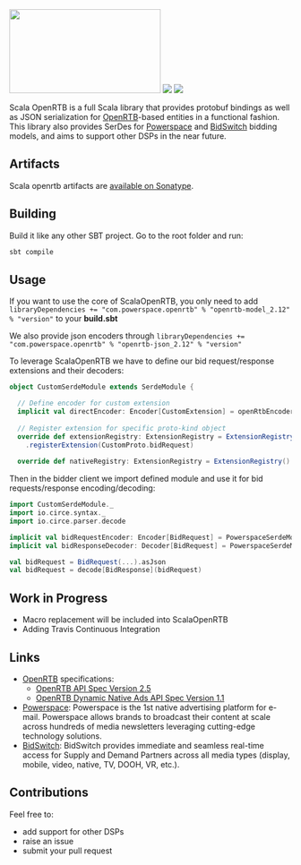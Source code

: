 <img src="https://storage.googleapis.com/github-imgs/scala-open-rtb.png" width="270" height="150"/>

<img src="https://travis-ci.com/Powerspace/scala-openrtb.svg?branch=master" />

<img src="https://img.shields.io/nexus/r/https/oss.sonatype.org/com.powerspace.openrtb/openrtb-json_2.12.svg" />

Scala OpenRTB is a full Scala library that provides protobuf bindings as well as JSON serialization for [OpenRTB](https://www.iab.com/guidelines/real-time-bidding-rtb-project/)-based entities in a functional fashion. 
This library also provides SerDes for [Powerspace](https://www.powerspace.com/en) and [BidSwitch](http://www.bidswitch.com/) bidding models, and aims to support other DSPs in the near future.

## Artifacts
Scala openrtb artifacts are [available on Sonatype](https://search.maven.org/search?q=g:com.powerspace.openrtb).

## Building
Build it like any other SBT project. Go to the root folder and run: 

```bash
sbt compile
```

## Usage
If you want to use the core of ScalaOpenRTB, you only need to add `libraryDependencies += "com.powerspace.openrtb" % "openrtb-model_2.12" % "version"` to your
**build.sbt**

We also provide json encoders through `libraryDependencies += "com.powerspace.openrtb" % "openrtb-json_2.12" % "version"`

To leverage ScalaOpenRTB we have to define our bid request/response extensions and their decoders:

```scala
object CustomSerdeModule extends SerdeModule {

  // Define encoder for custom extension
  implicit val directEncoder: Encoder[CustomExtension] = openRtbEncoder[CustomExtension]
 
  // Register extension for specific proto-kind object
  override def extensionRegistry: ExtensionRegistry = ExtensionRegistry()
    .registerExtension(CustomProto.bidRequest)
  
  override def nativeRegistry: ExtensionRegistry = ExtensionRegistry()

```

Then in the bidder client we import defined module and use it for bid requests/response encoding/decoding:

```scala
import CustomSerdeModule._
import io.circe.syntax._
import io.circe.parser.decode

implicit val bidRequestEncoder: Encoder[BidRequest] = PowerspaceSerdeModule.bidRequestEncoder
implicit val bidResponseDecoder: Decoder[BidRequest] = PowerspaceSerdeModule.bidResponseDecoder

val bidRequest = BidRequest(...).asJson
val bidRequest = decode[BidResponse](bidRequest)

```

## Work in Progress
 - Macro replacement will be included into ScalaOpenRTB
 - Adding Travis Continuous Integration

## Links

* [OpenRTB](https://www.iab.com/guidelines/real-time-bidding-rtb-project/) specifications:
  * [OpenRTB API Spec Version 2.5](https://www.iab.com/wp-content/uploads/2016/03/OpenRTB-API-Specification-Version-2-5-FINAL.pdf)
  * [OpenRTB Dynamic Native Ads API Spec Version 1.1](https://www.iab.com/wp-content/uploads/2016/03/OpenRTB-Native-Ads-Specification-1-1_2016.pdf)
* [Powerspace](https://powerspace.com/en/): Powerspace is the 1st native advertising platform for e-mail. Powerspace allows brands to broadcast their content at scale across hundreds of media newsletters leveraging cutting-edge technology solutions.
* [BidSwitch](http://bidswitch.com/en/): BidSwitch provides immediate and seamless real-time access for Supply and Demand Partners across all media types (display, mobile, video, native, TV, DOOH, VR, etc.).

## Contributions

Feel free to:

- add support for other DSPs
- raise an issue
- submit your pull request

